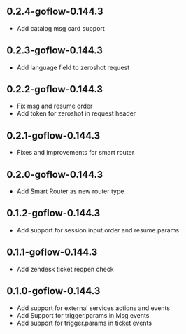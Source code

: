 0.2.4-goflow-0.144.3
----------
 * Add catalog msg card support

0.2.3-goflow-0.144.3
----------
 * Add language field to zeroshot request 

0.2.2-goflow-0.144.3
----------
 * Fix msg and resume order
 * Add token for zeroshot in request header

0.2.1-goflow-0.144.3
----------
 * Fixes and improvements for smart router

0.2.0-goflow-0.144.3
----------
 * Add Smart Router as new router type

0.1.2-goflow-0.144.3
----------
 * Add support for session.input.order and resume.params

0.1.1-goflow-0.144.3
----------
 * Add zendesk ticket reopen check

0.1.0-goflow-0.144.3
----------
 * Add support for external services actions and events
 * Add Support for trigger.params in Msg events
 * Add support for trigger.params in ticket events
